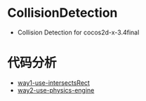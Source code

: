# CollisionDetection
* Collision Detection for cocos2d-x-3.4final


# 代码分析
* [way1-use-intersectsRect](https://github.com/cheyiliu/All-in-One/wiki/cocos2d-x-3.3-019-%E7%A2%B0%E6%92%9E%E6%A3%80%E6%B5%8B1-%E5%88%A4%E6%96%AD%E7%9F%A9%E5%BD%A2%E5%8C%BA%E5%9F%9F%E6%98%AF%E5%90%A6%E6%9C%89%E7%9B%B8%E4%BA%A4)
* [way2-use-physics-engine](https://github.com/cheyiliu/All-in-One/wiki/cocos2d-x-3.3-020-%E7%A2%B0%E6%92%9E%E6%A3%80%E6%B5%8B2-%E5%88%A9%E7%94%A8%E7%89%A9%E7%90%86%E5%BC%95%E6%93%8E)

